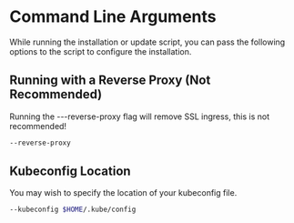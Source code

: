 # Command Line Arguments

While running the installation or update script, you can pass the following options to the script to configure the installation.

## Running with a Reverse Proxy (Not Recommended)

Running the ---reverse-proxy flag will remove SSL ingress, this is not recommended!

```bash
--reverse-proxy
```

## Kubeconfig Location

You may wish to specify the location of your kubeconfig file.

```bash
--kubeconfig $HOME/.kube/config
```

